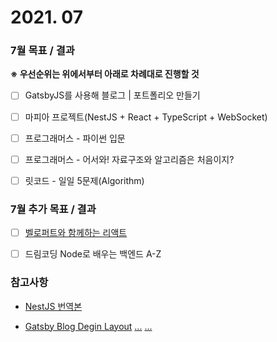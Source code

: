 # 2021. 07

### 7월 목표 / 결과

**※ 우선순위는 위에서부터 아래로 차례대로 진행할 것**

- [ ] GatsbyJS를 사용해 블로그 | 포트폴리오 만들기

- [ ] 마피아 프로젝트(NestJS + React + TypeScript + WebSocket)

- [ ] 프로그래머스 - 파이썬 입문

- [ ] 프로그래머스 - 어서와! 자료구조와 알고리즘은 처음이지?

- [ ] 릿코드 - 일일 5문제(Algorithm)

### 7월 추가 목표 / 결과

- [ ] [벨로퍼트와 함께하는 리액트](https://react.vlpt.us/)

- [ ] 드림코딩 Node로 배우는 백엔드 A-Z

### 참고사항

- [NestJS 번역본](https://jakekwak.gitbook.io/nestjs/)

- [Gatsby Blog Degin Layout](https://theroar.nl/)
  [...](http://fiona.theroar.nl/)
  [...](https://heather-jones.com/)

